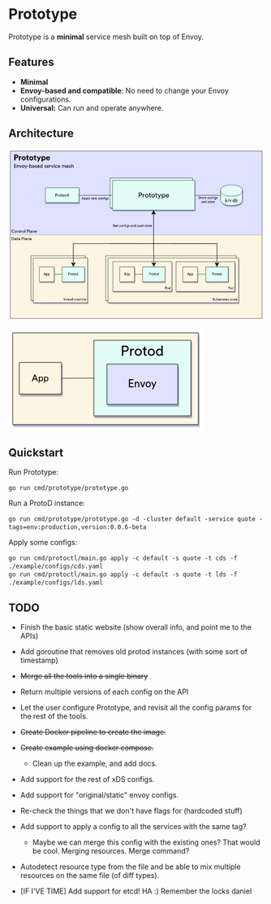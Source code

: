 # Prototype

Prototype is a **minimal** service mesh built on top of Envoy.

## Features

- **Minimal**
- **Envoy-based and compatible**: No need to change your Envoy configurations.
- **Universal:** Can run and operate anywhere.
## Architecture

![architecture](/media/architecture.png)

![protod-detail](/media/protod-detail.png)

## Quickstart
Run Prototype:
```
go run cmd/prototype/prototype.go
```

Run a ProtoD instance:
```
go run cmd/prototype/prototype.go -d -cluster default -service quote -tags=env:production,version:0.0.6-beta
```

Apply some configs:
```
go run cmd/protoctl/main.go apply -c default -s quote -t cds -f ./example/configs/cds.yaml
go run cmd/protoctl/main.go apply -c default -s quote -t lds -f ./example/configs/lds.yaml
```

## TODO

- Finish the basic static website (show overall info, and point me to the APIs)
- Add goroutine that removes old protod instances (with some sort of timestamp)
- ~~Merge all the tools into a single binary~~
- Return multiple versions of each config on the API
- Let the user configure Prototype, and revisit all the config params for the rest of the tools.
- ~~Create Docker pipeline to create the image.~~
- ~~Create example using docker compose.~~
  - Clean up the example, and add docs.
- Add support for the rest of xDS configs.
- Add support for "original/static" envoy configs.
- Re-check the things that we don't have flags for (hardcoded stuff)
- Add support to apply a config to all the services with the same tag?
  - Maybe we can merge this config with the existing ones? That would be cool. Merging resources. Merge command?
- Autodetect resource type from the file and be able to mix multiple resources on the same file (of diff types).

- [IF I'VE TIME] Add support for etcd! HA :) Remember the locks daniel